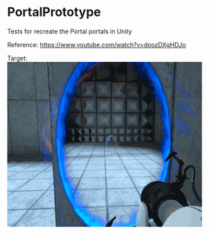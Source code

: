 # PortalPrototype
Tests for recreate the Portal portals in Unity

Reference: https://www.youtube.com/watch?v=doozDXgHDJo

Target:<br>
<img src="target.gif">
